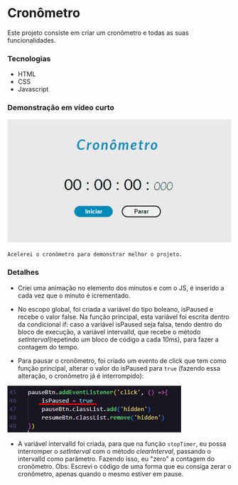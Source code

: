 # Cronômetro
Este projeto consiste em criar um cronômetro e todas as suas funcionalidades.

### Tecnologias
- HTML
- CSS
- Javascript

### Demonstração em vídeo curto
![demonstracao](./src/images/demonstracao-cronometro.gif)

``Acelerei o cronômetro para demonstrar melhor o projeto.``

### Detalhes

- Criei uma animação no elemento dos minutos e com o JS, é inserido a cada vez que o minuto é icrementado.

- No escopo global, foi criada a variável do tipo boleano, isPaused e recebe o valor false. Na função principal, esta variável foi escrita dentro da condicional if: caso a variável isPaused seja falsa, tendo dentro do bloco de execução, a variável intervalId, que recebe o método *setInterval*(repetindo um bloco de código a cada 10ms), para fazer a contagem do tempo.

- Para pausar o cronômetro, foi criado um evento de click que tem como função principal, alterar o valor do isPaused para ``true`` (fazendo essa alteração, o cronômetro já é interrompido):

![isPaused recebe true](./src/images/isPaused-recebe-true.png)

- A variável intervalId foi criada, para que na função ``stopTimer``, eu possa interromper o *setInterval* com o método *clearInterval*, passando o intervalId como parâmetro. Fazendo isso, eu "zero" a contagem do cronômetro. Obs: Escrevi o código de uma forma que eu consiga zerar o cronômetro, apenas quando o mesmo estiver em pause.